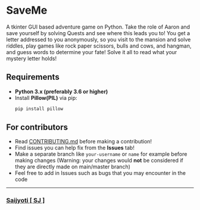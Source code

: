 # SaveMe

A tkinter GUI based adventure game on Python. 
Take the role of Aaron and save yourself by solving Quests and see where this leads you to!
You get a letter addressed to you anonymously, so you visit to the mansion and solve riddles, play games like rock paper scissors, bulls and cows, and hangman, and guess words to determine your fate! Solve it all to read what your mystery letter holds!


## Requirements
- **Python 3.x (preferably 3.6 or higher)**
- Install **Pillow(PIL)** via pip:
    ```bash
    pip install pillow
    ```
## For contributors

- Read [CONTRIBUTING.md](CONTRIBUTING.md) before making a contribution!
- Find issues you can help fix from the **Issues** tab!
- Make a separate branch like `your-username` or `name` for example before making changes
(Warning: your changes would **not** be considered if they are directly made on main/master branch)
- Feel free to add in Issues such as bugs that you may encounter in the code
---

### [Saijyoti [ SJ ]](https://github.com/sjp-codes)

